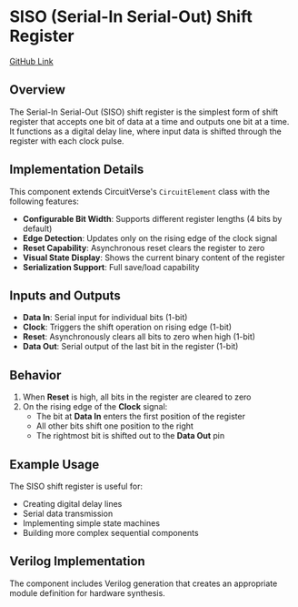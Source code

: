 # SISO (Serial-In Serial-Out) Shift Register

[GitHub Link](https://github.com/Legend101Zz/CircuitVerse/blob/feat/simulator/POC/simulator/src/modules/SISOShiftRegister.js)

## Overview

The Serial-In Serial-Out (SISO) shift register is the simplest form of shift register that accepts one bit of data at a time and outputs one bit at a time. It functions as a digital delay line, where input data is shifted through the register with each clock pulse.

## Implementation Details

This component extends CircuitVerse's `CircuitElement` class with the following features:

- **Configurable Bit Width**: Supports different register lengths (4 bits by default)
- **Edge Detection**: Updates only on the rising edge of the clock signal
- **Reset Capability**: Asynchronous reset clears the register to zero
- **Visual State Display**: Shows the current binary content of the register
- **Serialization Support**: Full save/load capability

## Inputs and Outputs

- **Data In**: Serial input for individual bits (1-bit)
- **Clock**: Triggers the shift operation on rising edge (1-bit)
- **Reset**: Asynchronously clears all bits to zero when high (1-bit)
- **Data Out**: Serial output of the last bit in the register (1-bit)

## Behavior

1. When **Reset** is high, all bits in the register are cleared to zero
2. On the rising edge of the **Clock** signal:
   - The bit at **Data In** enters the first position of the register
   - All other bits shift one position to the right
   - The rightmost bit is shifted out to the **Data Out** pin

## Example Usage

The SISO shift register is useful for:

- Creating digital delay lines
- Serial data transmission
- Implementing simple state machines
- Building more complex sequential components

## Verilog Implementation

The component includes Verilog generation that creates an appropriate module definition for hardware synthesis.

<!-- Add your images here -->

